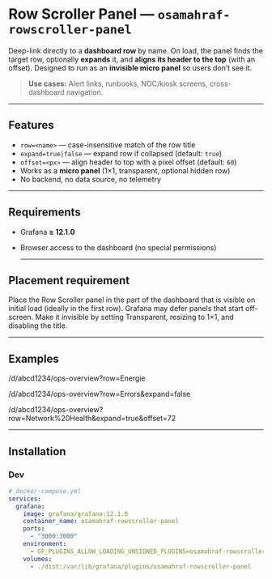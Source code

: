 # Row Scroller Panel — `osamahraf-rowscroller-panel`

Deep-link directly to a **dashboard row** by name. On load, the panel finds the target row, optionally **expands** it, and **aligns its header to the top** (with an offset). Designed to run as an **invisible micro panel** so users don’t see it.

> **Use cases:** Alert links, runbooks, NOC/kiosk screens, cross-dashboard navigation.

---


## Features

- `row=<name>` — case-insensitive match of the row title
- `expand=true|false` — expand row if collapsed (default: `true`)
- `offset=<px>` — align header to top with a pixel offset (default: `60`)
- Works as a **micro panel** (1×1, transparent, optional hidden row)
- No backend, no data source, no telemetry

---

## Requirements

- Grafana **≥ 12.1.0**
- Browser access to the dashboard (no special permissions)

  ---

## Placement requirement

Place the Row Scroller panel in the part of the dashboard that is visible on initial load (ideally in the first row). Grafana may defer panels that start off-screen.
Make it invisible by setting Transparent, resizing to 1×1, and disabling the title.

---
## Examples

/d/abcd1234/ops-overview?row=Energie

/d/abcd1234/ops-overview?row=Errors&expand=false

/d/abcd1234/ops-overview?row=Network%20Health&expand=true&offset=72

---
## Installation

### Dev

```yaml
# docker-compose.yml 
services:
  grafana:
    image: grafana/grafana:12.1.0
    container_name: osamahraf-rowscroller-panel
    ports:
      - "3000:3000"
    environment:
      - GF_PLUGINS_ALLOW_LOADING_UNSIGNED_PLUGINS=osamahraf-rowscroller-panel
    volumes:
      - ./dist:/var/lib/grafana/plugins/osamahraf-rowscroller-panel



